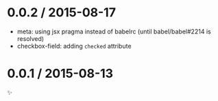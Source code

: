 
0.0.2 / 2015-08-17
==================

  * meta: using jsx pragma instead of babelrc (until babel/babel#2214 is resolved)
  * checkbox-field: adding `checked` attribute

0.0.1 / 2015-08-13
==================

:sparkles:
